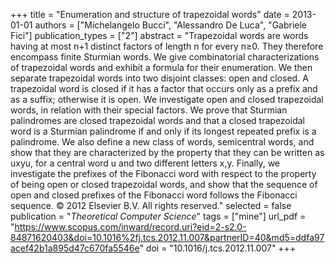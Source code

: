+++
title = "Enumeration and structure of trapezoidal words"
date = 2013-01-01
authors = ["Michelangelo Bucci", "Alessandro De Luca", "Gabriele Fici"]
publication_types = ["2"]
abstract = "Trapezoidal words are words having at most n+1 distinct factors of length n for every n≥0. They therefore encompass finite Sturmian words. We give combinatorial characterizations of trapezoidal words and exhibit a formula for their enumeration. We then separate trapezoidal words into two disjoint classes: open and closed. A trapezoidal word is closed if it has a factor that occurs only as a prefix and as a suffix; otherwise it is open. We investigate open and closed trapezoidal words, in relation with their special factors. We prove that Sturmian palindromes are closed trapezoidal words and that a closed trapezoidal word is a Sturmian palindrome if and only if its longest repeated prefix is a palindrome. We also define a new class of words, semicentral words, and show that they are characterized by the property that they can be written as uxyu, for a central word u and two different letters x,y. Finally, we investigate the prefixes of the Fibonacci word with respect to the property of being open or closed trapezoidal words, and show that the sequence of open and closed prefixes of the Fibonacci word follows the Fibonacci sequence. © 2012 Elsevier B.V. All rights reserved."
selected = false
publication = "*Theoretical Computer Science*"
tags = ["mine"]
url_pdf = "https://www.scopus.com/inward/record.uri?eid=2-s2.0-84871620403&doi=10.1016%2fj.tcs.2012.11.007&partnerID=40&md5=ddfa97acef42b1a895d47c670fa5546e"
doi = "10.1016/j.tcs.2012.11.007"
+++

